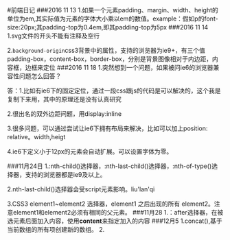 #前端日记
###2016 11 13
1.如果一个元素padding、margin、width、height的单位为em,其实际值为元素的字体大小乘以em的数值。example：假如p的font-size:20px;其padding-top为0.4em,即其padding-top为5px
###2016 11 14
1.svg文件的开头不能有注释及空行

2.`background-origin`css3背景中的属性，支持的浏览器为ie9+，有三个值padding-box，content-box，border-box，分别是背景图像相对于内边距，内容框，边框来定位
###2016 11 18
1.突然想到一个问题，如果被问ie6的浏览器兼容性问题怎么回答？

答：1.比如有ie6下的固定定位，通过一段css跟js的代码是可以解决的，这个我是复制下来用，其中的原理还是没有认真研究

2.很出名的双外边距问题，用display:inline

3.很多问题，可以通过尝试让ie6下拥有布局来解决，比如可以加上position: relative。width,heigt

4.ie6下定义小于12px的元素会自动扩展。可以设置字体为零。

###11月24日
1.:nth-child()选择器，:nth-last-child()选择器，:nth-of-type()选择器，支持的浏览器都是ie9及以上。

2.nth-last-child()选择器会受script元素影响。liu'lan'qi

3.CSS3 element1~element2 选择器，element1 之后出现的所有 element2。注意element1和element2必须有相同的父元素。
###11月28
1.：after选择器，在被选元素后面加入内容，使用**content**来指定加入的内容
###12月5
1.concat(),基于当前数组的所有项创建新的数组。
2.
